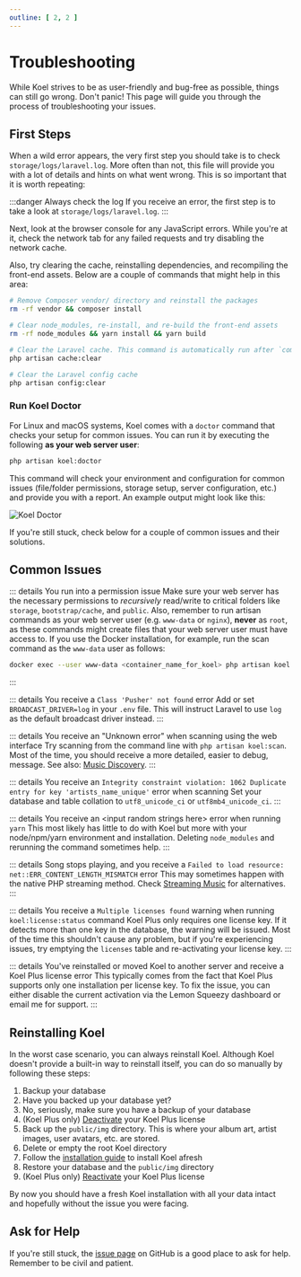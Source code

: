 ```yaml
---
outline: [ 2, 2 ]
---
```


# Troubleshooting

While Koel strives to be as user-friendly and bug-free as possible, things can still go wrong.
Don't panic! This page will guide you through the process of troubleshooting your issues.

## First Steps

When a wild error appears, the very first step you should take is to check `storage/logs/laravel.log`.
More often than not, this file will provide you with a lot of details and hints on what went wrong.
This is so important that it is worth repeating:

:::danger Always check the log
If you receive an error, the first step is to take a look at `storage/logs/laravel.log`.
:::

Next, look at the browser console for any JavaScript errors.
While you're at it, check the network tab for any failed requests and try disabling the network cache.

Also, try clearing the cache, reinstalling dependencies, and recompiling the front-end assets.
Below are a couple of commands that might help in this area:

```bash
# Remove Composer vendor/ directory and reinstall the packages
rm -rf vendor && composer install

# Clear node_modules, re-install, and re-build the front-end assets
rm -rf node_modules && yarn install && yarn build

# Clear the Laravel cache. This command is automatically run after `composer install`.
php artisan cache:clear

# Clear the Laravel config cache
php artisan config:clear
```

### Run Koel Doctor

For Linux and macOS systems, Koel comes with a `doctor` command that checks your setup for common issues.
You can run it by executing the following **as your web server user**:

```bash
php artisan koel:doctor
```

This command will check your environment and configuration for common issues (file/folder permissions, storage setup,
server configuration, etc.) and provide you with a report.
An example output might look like this:

![Koel Doctor](./assets/img/doctor.webp)

If you're still stuck, check below for a couple of common issues and their solutions.

## Common Issues

::: details You run into a permission issue
Make sure your web server has the necessary permissions to _recursively_ read/write to critical folders like `storage`,
`bootstrap/cache`, and `public`.
Also, remember to run artisan commands as your web server user (e.g. `www-data` or `nginx`), **never** as `root`, as
these commands might create files that your web server user must have access to.
If you use the Docker installation, for example, run the scan command as the `www-data` user as follows:

```bash
docker exec --user www-data <container_name_for_koel> php artisan koel:scan
```

:::

::: details You receive a `Class 'Pusher' not found` error
Add or set `BROADCAST_DRIVER=log` in your `.env` file. This will instruct Laravel to use `log` as the default broadcast
driver instead.
:::

::: details You receive an "Unknown error" when scanning using the web interface
Try scanning from the command line with `php artisan koel:scan`. Most of the time, you should receive a more detailed,
easier to debug, message.
See also: [Music Discovery](usage/music-discovery).
:::

::: details You receive an `Integrity constraint violation: 1062 Duplicate entry for key 'artists_name_unique'` error when scanning
Set your database and table collation to `utf8_unicode_ci` or `utf8mb4_unicode_ci`.
:::

::: details You receive an &lt;input random strings here&gt; error when running `yarn`
This most likely has little to do with Koel but more with your node/npm/yarn environment and installation. Deleting
`node_modules` and rerunning the command sometimes help.
:::

::: details Song stops playing, and you receive a `Failed to load resource: net::ERR_CONTENT_LENGTH_MISMATCH` error
This may sometimes happen with the native PHP streaming method. Check [Streaming Music](usage/streaming) for
alternatives.
:::

::: details You receive a `Multiple licenses found` warning when running `koel:license:status` command
Koel Plus only requires one license key. If it detects more than one key in the database, the warning will be issued.
Most of the time this shouldn't cause any problem, but if you're experiencing issues, try emptying the `licenses` table
and re-activating your license key.
:::

::: details You've reinstalled or moved Koel to another server and receive a Koel Plus license error
This typically comes from the fact that Koel Plus supports only one installation per license key. To fix the issue,
you can either disable the current activation via the Lemon Squeezy dashboard or email me for support.
:::

## Reinstalling Koel

In the worst case scenario, you can always reinstall Koel. Although Koel doesn't provide a built-in way to reinstall
itself, you can do so manually by following these steps:

1. Backup your database
2. Have you backed up your database yet?
3. No, seriously, make sure you have a backup of your database
4. (Koel Plus only) [Deactivate](plus/purchase-activation.md#deactivation) your Koel Plus license
5. Back up the `public/img` directory. This is where your album art, artist images, user avatars, etc. are stored.
6. Delete or empty the root Koel directory
7. Follow the [installation guide](guide/getting-started#installation) to install Koel afresh
8. Restore your database and the `public/img` directory
9. (Koel Plus only) [Reactivate](plus/purchase-activation.md#activation) your Koel Plus license

By now you should have a fresh Koel installation with all your data intact and hopefully without the issue you were
facing.

## Ask for Help

If you're still stuck, the [issue page](https://github.com/koel/koel/issues) on GitHub is a good place to ask for help.
Remember to be civil and patient.
